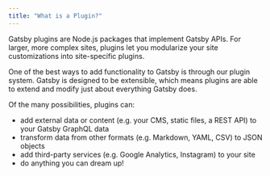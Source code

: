 ```yaml
---
title: "What is a Plugin?"
---
```


Gatsby plugins are Node.js packages that implement Gatsby APIs. For larger, more complex sites, plugins let you modularize your site customizations into site-specific plugins.

One of the best ways to add functionality to Gatsby is through our plugin system. Gatsby is designed to be extensible, which means plugins are able to extend and modify just about everything Gatsby does.

Of the many possibilities, plugins can:

- add external data or content (e.g. your CMS, static files, a REST API) to your Gatsby GraphQL data
- transform data from other formats (e.g. Markdown, YAML, CSV) to JSON objects
- add third-party services (e.g. Google Analytics, Instagram) to your site
- do anything you can dream up!
